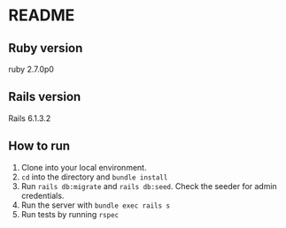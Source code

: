 # README

## Ruby version
ruby 2.7.0p0

## Rails version
Rails 6.1.3.2

## How to run

1. Clone into your local environment.
2. `cd` into the directory and `bundle install`
3. Run `rails db:migrate` and `rails db:seed`. Check the seeder for admin credentials.
4. Run the server with `bundle exec rails s`
5. Run tests by running `rspec`
